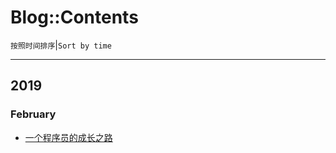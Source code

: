 # Blog::Contents
`按照时间排序`|`Sort by time`

--------------------------------------
## 2019
### February
* [一个程序员的成长之路](2019/MgXZH4Scw6Lckg9C)
